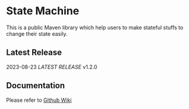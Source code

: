 # State Machine

This is a public Maven library which help users to make stateful stuffs to change their state
easily.

## Latest Release

2023-08-23 *LATEST RELEASE* v1.2.0

## Documentation 

Please refer to [Github Wiki](https://github.com/Carricaner/state-machine/wiki/)
